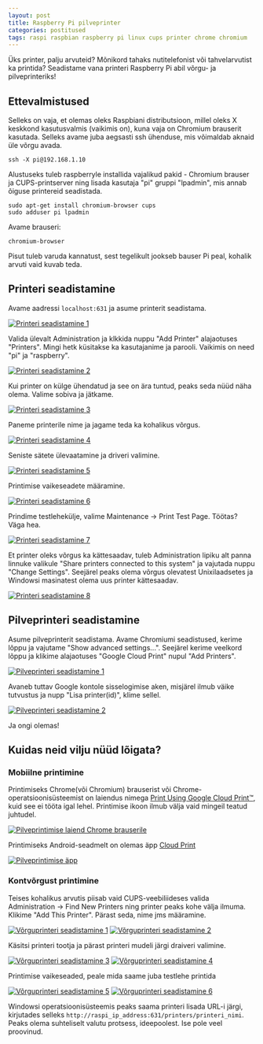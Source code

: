 ```yaml
---
layout: post
title: Raspberry Pi pilveprinter
categories: postitused
tags: raspi raspbian raspberry pi linux cups printer chrome chromium
---
```


Üks printer, palju arvuteid? Mõnikord tahaks nutitelefonist või tahvelarvutist ka printida? Seadistame vana printeri Raspberry Pi abil võrgu- ja pilveprinteriks!


## Ettevalmistused

Selleks on vaja, et olemas oleks Raspbiani distributsioon, millel oleks X keskkond kasutusvalmis (vaikimis on), kuna vaja on Chromium brauserit kasutada. Selleks avame juba aegsasti ssh ühenduse, mis võimaldab aknaid üle võrgu avada.

    ssh -X pi@192.168.1.10

Alustuseks tuleb raspberryle installida vajalikud pakid - Chromium brauser ja CUPS-printserver ning lisada kasutaja "pi" gruppi "lpadmin", mis annab õiguse printereid seadistada.

    sudo apt-get install chromium-browser cups
    sudo adduser pi lpadmin

Avame brauseri:

    chromium-browser

Pisut tuleb varuda kannatust, sest tegelikult jookseb bauser Pi peal, kohalik arvuti vaid kuvab teda.


## Printeri seadistamine

Avame aadressi `localhost:631` ja asume printerit seadistama.

[![Printeri seadistamine 1](p-cups1.png)](cups1.png)

Valida ülevalt Administration ja klkkida nuppu "Add Printer" alajaotuses "Printers". Mingi hetk küsitakse ka kasutajanime ja parooli. Vaikimis on need "pi" ja "raspberry".

[![Printeri seadistamine 2](p-cups2.png)](cups2.png)

Kui printer on külge ühendatud ja see on ära tuntud, peaks seda nüüd näha olema. Valime sobiva ja jätkame.

[![Printeri seadistamine 3](p-cups3.png)](cups3.png)

Paneme printerile nime ja jagame teda ka kohalikus võrgus.

[![Printeri seadistamine 4](p-cups4.png)](cups4.png)

Seniste sätete ülevaatamine ja driveri valimine.

[![Printeri seadistamine 5](p-cups5.png)](cups5.png)

Printimise vaikeseadete määramine.

[![Printeri seadistamine 6](p-cups6.png)](cups6.png)

Prindime testlehekülje, valime Maintenance -> Print Test Page. Töötas? Väga hea.

[![Printeri seadistamine 7](p-cups7.png)](cups7.png)

Et printer oleks võrgus ka kättesaadav, tuleb Administration lipiku alt panna linnuke valikule "Share printers connected to this system" ja vajutada nuppu "Change Settings". Seejärel peaks olema võrgus olevatest Unixilaadsetes ja Windowsi masinatest olema uus printer kättesaadav.

[![Printeri seadistamine 8](p-cups8.png)](cups8.png)


## Pilveprinteri seadistamine

Asume pilveprinterit seadistama. Avame Chromiumi seadistused, kerime lõppu ja vajutame "Show advanced settings...". Seejärel kerime veelkord lõppu ja klikime alajaotuses "Google Cloud Print" nupul "Add Printers".

[![Pilveprinteri seadistamine 1](p-pilveprinter1.png)](pilveprinter1.png)

Avaneb tuttav Google kontole sisselogimise aken, misjärel ilmub väike tutvustus ja nupp "Lisa printer(id)", klime sellel.

[![Pilveprinteri seadistamine 2](p-pilveprinter2.png)](pilveprinter2.png)

Ja ongi olemas!


## Kuidas neid vilju nüüd lõigata?

### Mobiilne printimine

Printimiseks Chrome(või Chromium) brauserist või Chrome-operatsioonisüsteemist on laiendus nimega [Print Using Google Cloud Print™](https://chrome.google.com/webstore/detail/print-using-google-cloud/ffaifmgpcdjedlffbhenaloimajbdkfg), kuid see ei tööta igal lehel. Printimise ikoon ilmub välja vaid mingeil teatud juhtudel.

[![Pilveprintimise laiend Chrome brauserile](p-google-cloud-print-laiend.png)](google-cloud-print-laiend.png)

Printimiseks Android-seadmelt on olemas äpp [Cloud Print](https://play.google.com/store/apps/details?id=com.google.android.apps.cloudprint)

[![Pilveprintimise äpp](p-google-cloud-print-app.png)](google-cloud-print-app.png)

### Kontvõrgust printimine

Teises kohalikus arvutis piisab vaid CUPS-veebiliideses valida Administration -> Find New Printers ning printer peaks kohe välja ilmuma. Klikime "Add This Printer". Pärast seda, nime jms määramine.

[![Võrguprinteri seadistamine 1](p-vorguprinter1.png)](vorguprinter1.png)
[![Võrguprinteri seadistamine 2](p-vorguprinter2.png)](vorguprinter2.png)

Käsitsi printeri tootja ja pärast printeri mudeli järgi draiveri valimine.

[![Võrguprinteri seadistamine 3](p-vorguprinter3.png)](vorguprinter3.png)
[![Võrguprinteri seadistamine 4](p-vorguprinter4.png)](vorguprinter4.png)

Printimise vaikeseaded, peale mida saame juba testlehe printida

[![Võrguprinteri seadistamine 5](p-vorguprinter5.png)](vorguprinter5.png)
[![Võrguprinteri seadistamine 6](p-vorguprinter6.png)](vorguprinter6.png)

Windowsi operatsioonisüsteemis peaks saama printeri lisada URL-i järgi, kirjutades selleks `http://raspi_ip_address:631/printers/printeri_nimi`. Peaks olema suhteliselt valutu protsess, ideepoolest. Ise pole veel proovinud.

